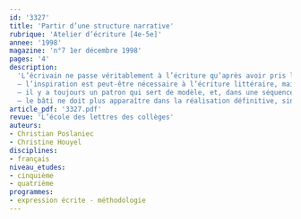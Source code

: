 ```yaml
---
id: '3327'
title: 'Partir d’une structure narrative'
rubrique: 'Atelier d’écriture [4e-5e]'
annee: '1998'
magazine: 'n°7 1er décembre 1998'
pages: '4'
description: 
  'L’écrivain ne passe véritablement à l’écriture qu’après avoir pris les décisions qui fixent la forme de son futur livre. Cet article propose de procéder d’une manière similaire pour démarrer un atelier d’écriture. Avant le passage à l’écriture proprement dite, le professeur demandera aux élèves de définir les instances de la structure générale du texte à construire. C’est une suite de décisions, et chacune d’elles doit s’accorder avec la précédente : ainsi, le texte sera bâti comme on bâtit un vêtement, à partir d’un patron. Cette analogie met en évidence trois faits primordiaux :
  – l’inspiration est peut-être nécessaire à l’écriture littéraire, mais l’artisanat est tout aussi indispensable ;
  – il y a toujours un patron qui sert de modèle, et, dans une séquence d’apprentissage de l’écriture, mieux vaut qu’il soit explicite ;
  – le bâti ne doit plus apparaître dans la réalisation définitive, sinon le texte donnera l’impression d’être « cousu de fil blanc » !'
article_pdf: '3327.pdf'
revue: 'L’école des lettres des collèges'
auteurs:
- Christian Poslaniec
- Christine Houyel
disciplines:
- français
niveau_etudes:
- cinquième
- quatrième
programmes:
- expression écrite - méthodologie
---
```

